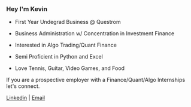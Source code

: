 ### Hey I'm Kevin

* First Year Undegrad Business @ Questrom

* Business Administration w/ Concentration in Investment Finance

* Interested in Algo Trading/Quant Finance

* Semi Proficient in Python and Excel

* Love Tennis, Guitar, Video Games, and Food

If you are a prospective employer with a Finance/Quant/Algo Internships let's connect.

[Linkedin](https://www.linkedin.com/in/kevin-chen-2bb998250/) |
[Email](kevinchen4880@gmail.com)

<!--
**kevin-sean-chenn/kevin-sean-chenn** is a ✨ _special_ ✨ repository because its `README.md` (this file) appears on your GitHub profile.

Here are some ideas to get you started:

- 🔭 I’m currently working on ...
- 🌱 I’m currently learning ...
- 👯 I’m looking to collaborate on ...
- 🤔 I’m looking for help with ...
- 💬 Ask me about ...
- 📫 How to reach me: ...
- 😄 Pronouns: ...
- ⚡ Fun fact: ...
-->
